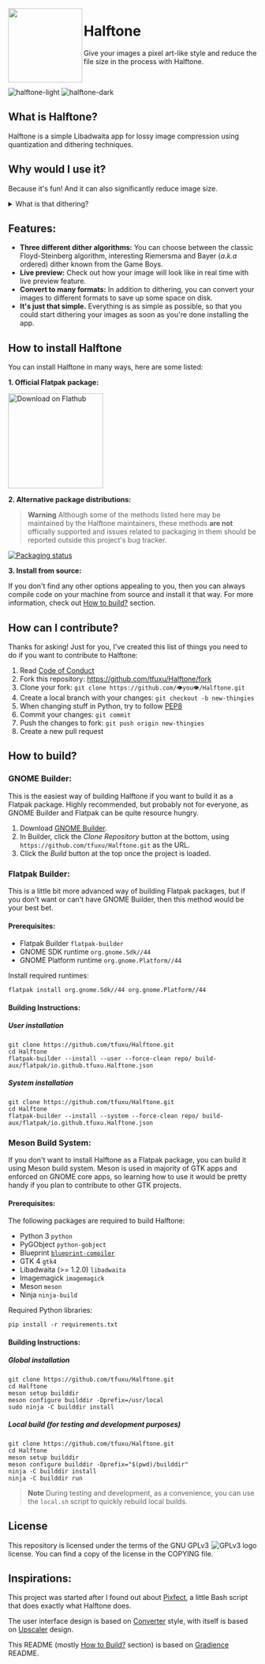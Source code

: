 <img src="data/icons/hicolor/scalable/apps/io.github.tfuxu.Halftone.svg" align="left" height="150px" vspace="10px">

Halftone
======

Give your images a pixel art-like style and reduce the file size in the process with Halftone.

<br>

![halftone-light](data/screenshots/halftone-light.png#gh-light-mode-only)
![halftone-dark](data/screenshots/halftone-dark.png#gh-dark-mode-only)

## What is Halftone?
Halftone is a simple Libadwaita app for lossy image compression using quantization and dithering techniques.

## Why would I use it?
Because it's fun! And it can also significantly reduce image size.

<details>
<summary>What is that dithering?</summary>
Dithering is a technique used by old systems with a limited color range to more accurately display graphics containing higher amount of colors than what the device can handle. It was commonly used in early Macintosh computers, Nintendo Game Boy and many other systems from the 80s and 90s.

##### Wanna learn more about how dithering works? 
Check out [this<sup>↗</sup>](https://surma.dev/things/ditherpunk/) article which nicely explains how dithering argorithms works (warning, math!) and shows most popular dithering algorithms in action.
</details>

## Features:
- **Three different dither algorithms:**
  You can choose between the classic Floyd-Steinberg algorithm, interesting Riemersma and Bayer (_a.k.a_ ordered) dither known from the Game Boys.
- **Live preview:**
  Check out how your image will look like in real time with live preview feature.
- **Convert to many formats:**
  In addition to dithering, you can convert your images to different formats to save up some space on disk.
- **It's just that simple.**
  Everything is as simple as possible, so that you could start dithering your images as soon as you're done installing the app.

## How to install Halftone
You can install Halftone in many ways, here are some listed:

**1. Official Flatpak package:**

<a href='https://flathub.org/apps/details/io.github.tfuxu.Halftone'>
  <img width='192' alt='Download on Flathub' src='https://flathub.org/assets/badges/flathub-badge-i-en.png'/>
</a><br>

**2. Alternative package distributions:**
> **Warning**
> Although some of the methods listed here may be maintained by the Halftone maintainers, these methods **are not** officially supported and issues related to packaging in them should be reported outside this project's bug tracker.

<a href="https://repology.org/project/halftone/versions">
    <img src="https://repology.org/badge/vertical-allrepos/halftone.svg" alt="Packaging status">
</a>

**3. Install from source:**

If you don't find any other options appealing to you, then you can always compile code on your machine from source and install it that way. For more information, check out [How to build?](#how-to-build) section.

## How can I contribute?
Thanks for asking! Just for you, I've created this list of things you need to do if you want to contribute to Halftone:
1. Read [Code of Conduct](CODE_OF_CONDUCT.md)
2. Fork this repository: https://github.com/tfuxu/Halftone/fork
3. Clone your fork: `git clone https://github.com/👁️you👁️/Halftone.git`
4. Create a local branch with your changes: `git checkout -b new-thingies`
5. When changing stuff in Python, try to follow [PEP8](https://pep8.org/)
6. Commit your changes: `git commit`
7. Push the changes to fork: `git push origin new-thingies`
8. Create a new pull request

## How to build?

### GNOME Builder:
This is the easiest way of building Halftone if you want to build it as a Flatpak package. Highly recommended, but probably not for everyone, as GNOME Builder and Flatpak can be quite resource hungry.

1. Download [GNOME Builder](https://flathub.org/apps/details/org.gnome.Builder).
2. In Builder, click the _Clone Repository_ button at the bottom, using `https://github.com/tfuxu/Halftone.git` as the URL.
3. Click the _Build_ button at the top once the project is loaded.

### Flatpak Builder:
This is a little bit more advanced way of building Flatpak packages, but if you don't want or can't have GNOME Builder, then this method would be your best bet.

#### Prerequisites:

- Flatpak Builder `flatpak-builder`
- GNOME SDK runtime `org.gnome.Sdk//44`
- GNOME Platform runtime `org.gnome.Platform//44`

Install required runtimes:
```shell
flatpak install org.gnome.Sdk//44 org.gnome.Platform//44
```

#### Building Instructions:

##### User installation
```shell
git clone https://github.com/tfuxu/Halftone.git
cd Halftone
flatpak-builder --install --user --force-clean repo/ build-aux/flatpak/io.github.tfuxu.Halftone.json
```

##### System installation
```shell
git clone https://github.com/tfuxu/Halftone.git
cd Halftone
flatpak-builder --install --system --force-clean repo/ build-aux/flatpak/io.github.tfuxu.Halftone.json
```

### Meson Build System:
If you don't want to install Halftone as a Flatpak package, you can build it using Meson build system. Meson is used in majority of GTK apps and enforced on GNOME core apps, so learning how to use it would be pretty handy if you plan to contribute to other GTK projects.

#### Prerequisites:

The following packages are required to build Halftone:

- Python 3 `python`
- PyGObject `python-gobject`
- Blueprint [`blueprint-compiler`](https://jwestman.pages.gitlab.gnome.org/blueprint-compiler/setup.html)
- GTK 4 `gtk4`
- Libadwaita (>= 1.2.0) `libadwaita`
- Imagemagick `imagemagick`
- Meson `meson`
- Ninja `ninja-build`

Required Python libraries:

```shell
pip install -r requirements.txt
```

#### Building Instructions:

##### Global installation

```shell
git clone https://github.com/tfuxu/Halftone.git
cd Halftone
meson setup builddir
meson configure builddir -Dprefix=/usr/local
sudo ninja -C builddir install
```

##### Local build (for testing and development purposes)

```shell
git clone https://github.com/tfuxu/Halftone.git
cd Halftone
meson setup builddir
meson configure builddir -Dprefix="$(pwd)/builddir"
ninja -C builddir install
ninja -C builddir run
```

> **Note** 
> During testing and development, as a convenience, you can use the `local.sh` script to quickly rebuild local builds.

## License
<p>
<img src="https://www.gnu.org/graphics/gplv3-with-text-136x68.png" alt="GPLv3 logo" align="right">
This repository is licensed under the terms of the GNU GPLv3 license. You can find a copy of the license in the COPYING file.
</p>

## Inspirations:
This project was started after I found out about [Pixfect](https://github.com/daudix-UFO/Pixfect), a little Bash script that does exactly what Halftone does.

The user interface design is based on [Converter](https://gitlab.com/adhami3310/Converter) style, with itself is based on [Upscaler](https://gitlab.gnome.org/World/Upscaler) design.

This README (mostly [How to Build?](#how-to-build) section) is based on [Gradience](https://github.com/GradienceTeam/Gradience) README.
